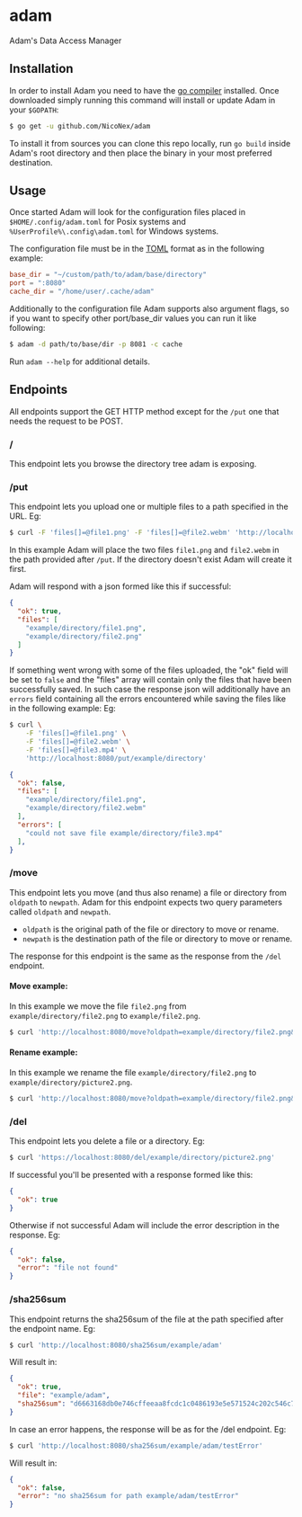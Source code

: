 # adam
Adam's Data Access Manager

## Installation
In order to install Adam you need to have the [go compiler](https://golang.org/) installed.
Once downloaded simply running this command will install or update Adam in your `$GOPATH`:
```bash
$ go get -u github.com/NicoNex/adam
```

To install it from sources you can clone this repo locally, run `go build` inside Adam's root directory and then place the binary in your most preferred destination.

## Usage
Once started Adam will look for the configuration files placed in `$HOME/.config/adam.toml` for Posix systems and `%UserProfile%\.config\adam.toml` for Windows systems.

The configuration file must be in the [TOML](https://toml.io/en/) format as in the following example:
```toml
base_dir = "~/custom/path/to/adam/base/directory"
port = ":8080"
cache_dir = "/home/user/.cache/adam"
```

Additionally to the configuration file Adam supports also argument flags, so if you want to specify other port/base_dir values you can run it like following:
```bash
$ adam -d path/to/base/dir -p 8081 -c cache
```
Run `adam --help` for additional details.


## Endpoints
All endpoints support the GET HTTP method except for the `/put` one that needs the request to be POST.

### /
This endpoint lets you browse the directory tree adam is exposing.

### /put
This endpoint lets you upload one or multiple files to a path specified in the URL.
Eg: 
```bash
$ curl -F 'files[]=@file1.png' -F 'files[]=@file2.webm' 'http://localhost:8080/put/example/directory' 
```

In this example Adam will place the two files `file1.png` and `file2.webm` in the path provided after `/put`.
If the directory doesn't exist Adam will create it first.

Adam will respond with a json formed like this if successful:
```json
{
  "ok": true,
  "files": [
    "example/directory/file1.png",
    "example/directory/file2.png"
  ]
}
```

If something went wrong with some of the files uploaded, the "ok" field will be set to `false` and the "files" array will contain only the files that have been successfully saved.
In such case the response json will additionally have an `errors` field containing all the errors encountered while saving the files like in the following example:
Eg: 
```bash
$ curl \
	-F 'files[]=@file1.png' \
	-F 'files[]=@file2.webm' \
	-F 'files[]=@file3.mp4' \
	'http://localhost:8080/put/example/directory' 
```
```json
{
  "ok": false,
  "files": [
    "example/directory/file1.png",
    "example/directory/file2.webm"
  ],
  "errors": [
  	"could not save file example/directory/file3.mp4"
  ],
}
```

### /move
This endpoint lets you move (and thus also rename) a file or directory from `oldpath` to `newpath`.
Adam for this endpoint expects two query parameters called `oldpath` and `newpath`.
- `oldpath` is the original path of the file or directory to move or rename.
- `newpath` is the destination path of the file or directory to move or rename.

The response for this endpoint is the same as the response from the `/del` endpoint.

#### Move example:
In this example we move the file `file2.png` from `example/directory/file2.png` to `example/file2.png`.
```bash
$ curl 'http://localhost:8080/move?oldpath=example/directory/file2.png&newpath=example/file2.png'
```

#### Rename example:
In this example we rename the file `example/directory/file2.png` to `example/directory/picture2.png`.
```bash
$ curl 'http://localhost:8080/move?oldpath=example/directory/file2.png&newpath=example/directory/picture2.png'
```

### /del
This endpoint lets you delete a file or a directory.
Eg:
```bash
$ curl 'https://localhost:8080/del/example/directory/picture2.png'
````
If successful you'll be presented with a response formed like this:
```json
{
  "ok": true
}
```

Otherwise if not successful Adam will include the error description in the response.
Eg:
```json
{
  "ok": false,
  "error": "file not found"
}
```

### /sha256sum
This endpoint returns the sha256sum of the file at the path specified after the endpoint name.
Eg:
```bash
$ curl 'http://localhost:8080/sha256sum/example/adam'
```
Will result in:
```json
{
  "ok": true,
  "file": "example/adam",
  "sha256sum": "d6663168db0e746cffeeaa8fcdc1c0486193e5e571524c202c546c743e0df7f9"
}

```

In case an error happens, the response will be as for the /del endpoint.
Eg:
```bash
$ curl 'http://localhost:8080/sha256sum/example/adam/testError'
```
Will result in:
```json
{
  "ok": false,
  "error": "no sha256sum for path example/adam/testError"
}
```
